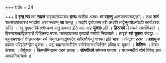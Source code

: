 +++
title = 24

+++
हे **इन्द्र** **त्वा** त्वां **सहस्रं** सहस्रसंख्याकाः **हरयः** त्वदीया अश्वाः **आ** **वहन्तु** आनयन्त्वस्मद्यज्ञम् । तथा **शतं** शतसंख्याकाश्च भवदीया अश्वास्त्वाम् **आ** वहन्तु । यद्यपि द्वावेवास्य हरी तथापि तद्विभूतयोऽन्येऽपि बहवोऽश्वाः सन्ति । ननु युगपदनेकैरश्वैः कथं यातुं शक्यत इति अत आह **युक्ताः** इति । **हिरण्यये** हिरण्मये स्वर्णविकारे । हिरण्यशब्दाद्विकारार्थे विहितस्य मयटः ‘ऋत्व्यवास्त्व इत्यादौ मलोपो निपात्यते । तादृशे **रथे** **युक्ताः** संबद्धाः । बहूनामश्वानां शीघ्रगमनाय रथे नियुक्तत्वाद्युगपदेव सर्वैरश्वैर्गन्तुं शक्यत इति भावः । कीदृशा हरयः । **ब्रह्मयुजः** ब्रह्मणा परिवृढेनेन्द्रेण युक्ताः । यद्वा ब्रह्मणास्मदीयेन स्तोत्रेणास्माभिर्दत्तेन हविषा वा युक्ताः । **केशिनः** । केशाः केसराः । तैर्युक्ताः । किमर्थमिन्द्रस्य वहनं तत्राह । **सोमपीतये** सोमस्य पानाय । यथास्मदीयं सोमं पिबेत् अत आवहन्त्वित्यर्थः ॥